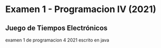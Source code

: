 # Examen 1 - Programacion IV (2021)

## Juego de Tiempos Electrónicos

examen 1 de programacion 4 2021 escrito en java
